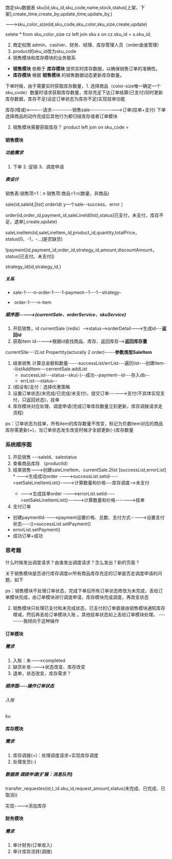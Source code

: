 商定sku数据表 sku(id,sku_id,sku_code,name,stock,status[上架、下架],create_time,create_by,update_time,update_by,)

--->sku_color_size(id,sku_code,sku_color,sku_size,create,update)

selete * from sku_color_size cz left join sku s on cz.sku_id = s.sku_id;

2. 商定权限 admin、cashier、财务、经理、库存管理人员（order由谁管理）
3. product的sku_id改为sku_code
4. 销售模块和库存模块的业务联系

- **销售模块** 依赖于 **库存模块** 提供实时库存数据，以确保销售订单的准确性。
- **库存模块** 根据 **销售模块** 的销售数据动态更新库存数量。

下单时候，由于需要实时获取库存数量，1. 选择商品（color-size唯一确定一个sku_code）数量时请求获取库存数量，库存充足下达订单结算(已支付)同时更新库存数据，库存不足(设定订单状态为库存不足)实现挂单功能

   库存(增减)<-----请求----------销售sale------------->订单(挂单+支付)   下单选择商品的动作完成后其他行为都归结库存或者订单模块

2. 销售模块需要获取库存？  product left join on sku_code =

#### 销售模块

##### 功能需求

1. 下单 2. 促销 3、调度申请

##### 表设计

销售表:销售项=1：n  销售项:商品=1:n(数量，非商品)

sale(id,saleId,[list] orderId) y一个sale--success、error  ）

order(id,order_id,payment_id,saleLineId(list),status[已支付，未支付，库存不足，退单],create,update)

saleLineItem(id,saleLineItem_Id,product_id,quantity,totalPrice，status[0，-1，-...]是否缺货)

!payment(id,payment_id,order_id,strategy_id,amount,discountAmount，status[已支付。未支付])

strategy_id(id,strategy_id,)

##### 关系

* sale-1----n-order-1----1-payment--1---1--strategy-

* ​                  order-1----n-item

##### 顺序图----->(currentSale、orderService、skuService)

1. 开启销售，id   currentSale (redis）-->status-->orderDetail--->生成id---**返回id**
2. 获取item id----->根据id查找商品、库存、返回库存-->**返回库存量**

currentSlle---2List Propertity(acturally 2 order)-----**参数类型SaleItem**

1. 结束销售 计算总金额和数量-----successList/errList---遍历list---创建item--liistAddItem---cerrentSale.addList
   * successList---status--sku(-)--成功--payment--id---存入db--
   * errList---status--
2. (假设有)支付：选择优惠策略
3. 设置订单状态(未完成/已完成/未支付)，提交订单------>支付(不具体实现支付，只返回状态)，挂单
4. 库存模块对应处理、调度申请(完成订单库存数量立刻更新，库存调拨请求走流程)

ps：订单状态为挂单，所有item的库存数量不改变，标记为负数item对应的商品库存需更新(+)，当订单状态发生改变时候才全部更新(-)库存数量

### 系统顺序图

1. 开启销售 ---saleId、salestatus
2. 查看商品库存 （productId）
3. 结束销售--->创建saleLineItem、currentSale.2list<order> [successList,errorList]
       * --->生成成功order ---->successList.setid---->setSaleLineItemList()---->计算数量和价格---库存调度-->未支付
      *  --->生成挂单order ---->errorList.setid---->setSaleLineItemList()----->计算数量和价格------->挂单
4. 支付订单

* 创建paymentId---->payment设置价格、总数、支付方式----->设置支付状态----()>successList.setPayment()
* errorList.setPayment()
* 成功订单+成功

### 思考题

什么时候发出调度请求？由谁发出调度请求？怎么发出？新的页面？

关于销售模块是否进行库存调度or所有商品库存充足的订单是否走调度申请的问题，如下

ps：销售模块不处理订单状态，完成下单后所有订单状态修改为未完成，丢给订单模块完成，由订单模块进行调度申请，库存模块完成调度，再改变状态

2. 销售模块只处理已支付和未完成状态，已支付的订单直接由销售模块通知库存增减，然后再丢给订单模块入账  。其他挂单状态如上丢给订单模块处理。   --------我倾向于这种操作

#### 订单模块

##### 需求

1. 入账：未--->completed
2. 缺货补发---->状态改变、库存改变
3. 退单，状态改变，库存需求？

##### 顺序图----操作订单状态

###### 入账

ku

#### 库存模块

##### 需求

1. 库存调拨(+)：处理调度请求+实现库存调度
2. 处理发货(-)  

##### 数据表  调拨申请(扩展：消息队列)

transfer_requestes(id,t_id.sku_id,request_amount,status(未完成、已完成、已取消))

实现---->添加库存

#### 财务模块

##### 需求

1. 审计财务(订单收入)
2. 审计库存流转(调拨)

